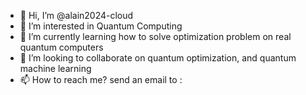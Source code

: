 - 👋 Hi, I’m @alain2024-cloud
- 👀 I’m interested in Quantum Computing
- 🌱 I’m currently learning how to solve optimization problem on real quantum computers
- 💞️ I’m looking to collaborate on quantum optimization, and quantum machine learning
- 📫 How to reach me? send an email to :


<!---
alain2024-cloud/alain2024-cloud is a ✨ special ✨ repository because its `README.md` (this file) appears on your GitHub profile.
You can click the Preview link to take a look at your changes.
--->
